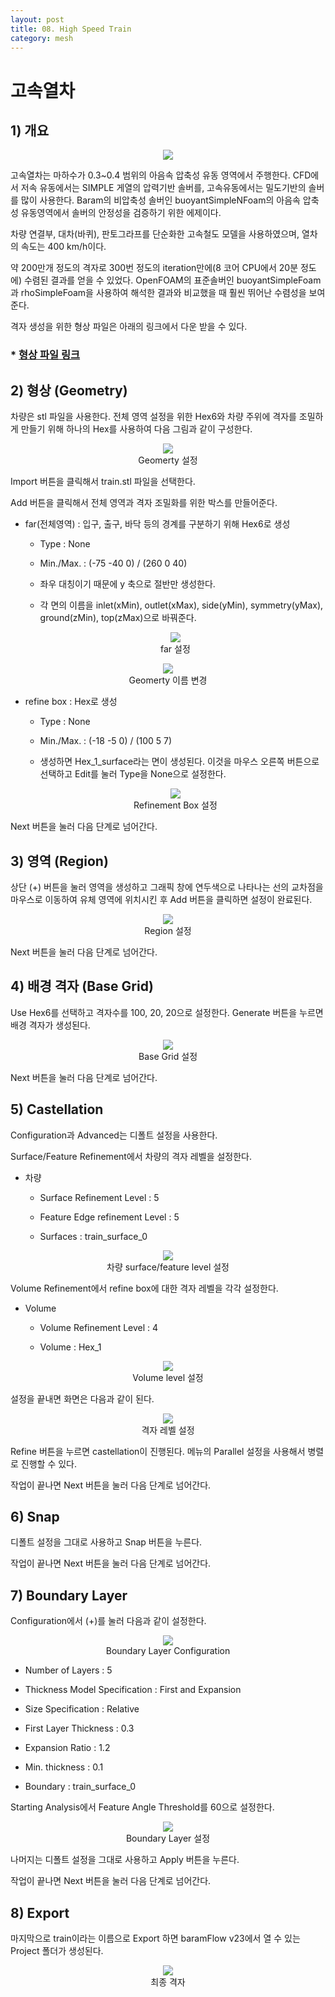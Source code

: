 ```yaml
---
layout: post
title: 08. High Speed Train
category: mesh
---
```


# 고속열차

## 1) 개요 

<p style="text-align: center">
    <img src="https://github.com/nextfoam/baram-pages/raw/main/screenshots/mesh/train/intro.png"><br>
</p>

고속열차는 마하수가 0.3~0.4 범위의 아음속 압축성 유동 영역에서 주행한다. CFD에서 저속 유동에서는 SIMPLE 게열의 압력기반 솔버를, 고속유동에서는 밀도기반의 솔버를 많이 사용한다. Baram의 비압축성 솔버인 buoyantSimpleNFoam의 아음속 압축성 유동영역에서 솔버의 안정성을 검증하기 위한 에제이다.

차량 연결부, 대차(바퀴), 판토그라프를 단순화한 고속철도 모델을 사용하였으며, 열차의 속도는 400 km/h이다. 

약 200만개 정도의 격자로 300번 정도의 iteration만에(8 코어 CPU에서 20분 정도에) 수렴된 결과를 얻을 수 있었다. OpenFOAM의 표준솔버인 buoyantSimpleFoam과 rhoSimpleFoam을 사용하여 해석한 결과와 비교했을 때 훨씬 뛰어난 수렴성을 보여준다.

격자 생성을 위한 형상 파일은 아래의 링크에서 다운 받을 수 있다.

### * [형상 파일 링크](https://drive.google.com/file/d/1r9S6y9TAx7m2eyg59KGejgYFvIazv1Px/view?usp=sharing) 


## 2) 형상 (Geometry)

차량은 stl 파일을 사용한다. 전체 영역 설정을 위한 Hex6와 차량 주위에 격자를 조밀하게 만들기 위해 하나의 Hex를 사용하여 다음 그림과 같이 구성한다. 

<p style="text-align: center">
    <img src="https://github.com/nextfoam/baram-pages/raw/main/screenshots/mesh/train/geom.png"><br> Geomerty 설정
</p>

Import 버튼을 클릭해서 train.stl 파일을 선택한다.

Add 버튼을 클릭해서 전체 영역과 격자 조밀화를 위한 박스를 만들어준다. 

* far(전체영역) : 입구, 출구, 바닥 등의 경계를 구분하기 위해 Hex6로 생성

  + Type : None
  
  + Min./Max. : (-75 -40 0) / (260 0 40) 
  
  + 좌우 대칭이기 때문에 y 축으로 절반만 생성한다. 

  + 각 면의 이름을 inlet(xMin), outlet(xMax), side(yMin), symmetry(yMax), ground(zMin), top(zMax)으로 바꿔준다.

  <p style="text-align: center">
    <img src="https://github.com/nextfoam/baram-pages/raw/main/screenshots/mesh/train/far.png"><br> far 설정
</p>

<p style="text-align: center">
    <img src="https://github.com/nextfoam/baram-pages/raw/main/screenshots/mesh/train/geometry name.png"><br> Geomerty 이름 변경
</p>

* refine box : Hex로 생성

  + Type : None
  
  + Min./Max. : (-18 -5 0) / (100 5 7)
  
  + 생성하면 Hex_1_surface라는 면이 생성된다. 이것을 마우스 오른쪽 버튼으로 선택하고 Edit를 눌러 Type을 None으로 설정한다.

  <p style="text-align: center">
    <img src="https://github.com/nextfoam/baram-pages/raw/main/screenshots/mesh/train/hex.png"><br> Refinement Box 설정
</p>
   
Next 버튼을 눌러 다음 단계로 넘어간다.

## 3) 영역 (Region)

상단 (+) 버튼을 눌러 영역을 생성하고 그래픽 창에 연두색으로 나타나는 선의 교차점을 마우스로 이동하여 유체 영역에 위치시킨 후 Add 버튼을 클릭하면 설정이 완료된다.

<p style="text-align: center">
    <img src="https://github.com/nextfoam/baram-pages/raw/main/screenshots/mesh/train/region.png"><br> Region 설정
</p>

Next 버튼을 눌러 다음 단계로 넘어간다.

## 4) 배경 격자 (Base Grid)

Use Hex6를 선택하고 격자수를 100, 20, 20으로 설정한다. Generate 버튼을 누르면 배경 격자가 생성된다.

<p style="text-align: center">
    <img src="https://github.com/nextfoam/baram-pages/raw/main/screenshots/mesh/train/baseGrid.png"><br> Base Grid 설정
</p>

Next 버튼을 눌러 다음 단계로 넘어간다.

## 5) Castellation

Configuration과 Advanced는 디폴트 설정을 사용한다.

Surface/Feature Refinement에서 차량의 격자 레벨을 설정한다.

* 차량

  + Surface Refinement Level : 5
  
  + Feature Edge refinement Level : 5
  
  + Surfaces : train_surface_0

<p style="text-align: center">
     <img src="https://github.com/nextfoam/baram-pages/raw/main/screenshots/mesh/train/refineTrain.png"><br> 차량 surface/feature level 설정
</p>

Volume Refinement에서 refine box에 대한 격자 레벨을 각각 설정한다.

* Volume

  + Volume Refinement Level : 4 
 
  + Volume : Hex_1

<p style="text-align: center">
     <img src="https://github.com/nextfoam/baram-pages/raw/main/screenshots/mesh/train/refineVolume.png"><br> Volume level 설정
</p>

설정을 끝내면 화면은 다음과 같이 된다.

<p style="text-align: center">
     <img src="https://github.com/nextfoam/baram-pages/raw/main/screenshots/mesh/train/castell.png"><br> 격자 레벨 설정
</p>

Refine 버튼을 누르면 castellation이 진행된다. 메뉴의 Parallel 설정을 사용해서 병렬로 진행할 수 있다.

작업이 끝나면 Next 버튼을 눌러 다음 단계로 넘어간다.

## 6) Snap

디폴트 설정을 그대로 사용하고 Snap 버튼을 누른다.

작업이 끝나면 Next 버튼을 눌러 다음 단계로 넘어간다.

## 7) Boundary Layer

Configuration에서 (+)를 눌러 다음과 같이 설정한다.

<p style="text-align: center">
     <img src="https://github.com/nextfoam/baram-pages/raw/main/screenshots/mesh/train/blayer.png"><br> Boundary Layer Configuration
</p>

* Number of Layers : 5

* Thickness Model Specification : First and Expansion

* Size Specification : Relative

* First Layer Thickness : 0.3

* Expansion Ratio : 1.2

* Min. thickness : 0.1

* Boundary : train_surface_0

Starting Analysis에서 Feature Angle Threshold를 60으로 설정한다. 

<p style="text-align: center">
     <img src="https://github.com/nextfoam/baram-pages/raw/main/screenshots/mesh/train/boundary.png"><br> Boundary Layer 설정
</p>

나머지는 디폴트 설정을 그대로 사용하고 Apply 버튼을 누른다.

작업이 끝나면 Next 버튼을 눌러 다음 단계로 넘어간다.

## 8) Export

마지막으로 train이라는 이름으로 Export 하면 baramFlow v23에서 열 수 있는 Project 폴더가 생성된다.

<p style="text-align: center">
     <img src="https://github.com/nextfoam/baram-pages/raw/main/screenshots/mesh/train/finalMesh.png"><br> 최종 격자
</p>

